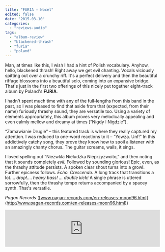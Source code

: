 ```yaml
---
title: "FURIA – Nocel"
edited: false
date: "2015-03-10"
categories:
  - "reviews-audio"
tags:
  - "album-review"
  - "blackened-thrash"
  - "furia"
  - "poland"
---
```


Man, at times like this, I wish I had a hint of Polish vocabulary. Anyhow, hello, blackened thrash! Right away we get evil chanting. Vocals viciously spitting out over a crunchy riff. It's a perfect delivery and then the beautiful riffage blossoms into a beautiful solo, coming into an expansive bridge. That's just in the first two offerings of this nicely put together eight-track album by Poland's **FURIA**.

I hadn't spent much time with any of the full-lengths from this band in the past, so I was pleased to find that aside from that (expected, from their name) furiously thrashy sound, they are versatile too. Using a variety of elements appropriately, this album proves very melodically appealing and even calmly mellow and dreamy at times (“Nigdy I Nigdzie”).

“Zamawianie Drugie” – this featured track is where they really captured my attention. I was reduced to one-word reactions to it – “Yowza. Unf!” In this addictively catchy song, they prove they know how to spoil a listener with an amazingly chanty chorus. The guitar screams, wails, it sings.

I loved spelling out “Niezwkla Nieludzka Nieprzyzwoito,” and then noting that it sounds completely _evil._ Followed by sounding glorious! Epic, even, as the thrashy attitude persists. A spoken clear shout turns into a growl. Further epicness follows. _Echo. Crescendo._ A long track that transitions a lot.... _drop!_.... _heavy bass! … double kick!_ A single phrase is uttered sorrowfully, then the thrashy tempo returns accompanied by a spacey synth. That's versatile.

_Pagan Records_ ([www.pagan-records.com/en-releases-moon96.html](http://www.pagan-records.com/en-releases-moon96.html))

<iframe style="border: 0; width: 100%; height: 120px;" src="https://bandcamp.com/EmbeddedPlayer/album=2260384485/size=large/bgcol=ffffff/linkcol=0687f5/tracklist=false/artwork=small/transparent=true/" width="300" height="150" seamless=""><a href="http://paganrecords.bandcamp.com/album/nocel">Nocel by FURIA</a></iframe>
